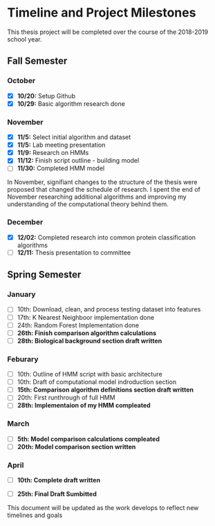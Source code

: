 #  Timeline and Project Milestones

This thesis project will be completed over the course of the 2018-2019 school year.  

## Fall Semester

### October
- [x] **10/20:** Setup Github 
- [x] **10/29:** Basic algorithm research done

### November
- [x] **11/5:** Select initial algorithm and dataset
- [x] **11/5:** Lab meeting presentation
- [x] **11/9:** Research on HMMs
- [x] **11/12:** Finish script outline - building model
- [ ] **11/30:** Completed HMM model

In November, signifiant changes to the structure of the thesis were proposed that changed the schedule of research.  I spent the end of November researching additional algorithms and improving my understanding of the computational theory behind them.

### December
- [x] **12/02:** Completed research into common protein classification algorithms
- [ ] **12/11:** Thesis presentation to committee

## Spring Semester

### January
- [ ] 10th: Download, clean, and process testing dataset into features
- [ ] 17th: K Nearest Neighboor implementation done
- [ ] 24th: Random Forest Implementation done
- [ ] **26th: Finish comparison algorithm calculations**
- [ ] **28th: Biological background section draft written**

### Feburary
- [ ] 10th: Outline of HMM script with basic architecture
- [ ] 10th: Draft of computational model indroduction section
- [ ] **15th: Comparison algorithm definitions section draft written**
- [ ] 20th: First runthrough of full HMM
- [ ] **28th: Implementaion of my HMM compleated**

### March
- [ ] **5th: Model comparison calculations compleated**
- [ ] **20th: Model comparison section written**

### April
- [ ] **10th: Complete draft written**
- [ ] **25th: Final Draft Sumbitted**


This document will be updated as the work develops to reflect new timelines and goals

